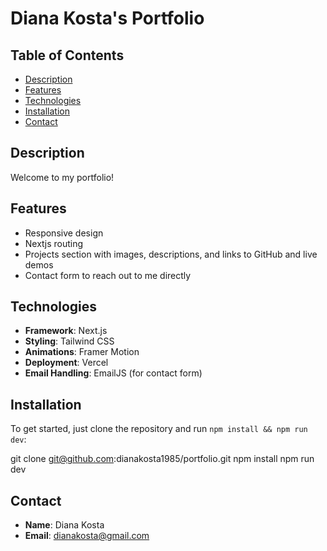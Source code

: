 # Diana Kosta's Portfolio

## Table of Contents

- [Description](#description)
- [Features](#features)
- [Technologies](#technologies)
- [Installation](#installation)
- [Contact](#contact)

## Description

Welcome to my portfolio!

## Features

- Responsive design
- Nextjs routing
- Projects section with images, descriptions, and links to GitHub and live demos
- Contact form to reach out to me directly

## Technologies

- **Framework**: Next.js
- **Styling**: Tailwind CSS
- **Animations**: Framer Motion
- **Deployment**: Vercel
- **Email Handling**: EmailJS (for contact form)

## Installation

To get started, just clone the repository and run `npm install && npm run dev`:

git clone git@github.com:dianakosta1985/portfolio.git
npm install
npm run dev

## Contact

- **Name**: Diana Kosta
- **Email**: dianakosta@gmail.com
